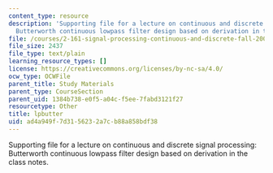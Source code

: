 ```yaml
---
content_type: resource
description: 'Supporting file for a lecture on continuous and discrete signal processing:
  Butterworth continuous lowpass filter design based on derivation in the class notes.'
file: /courses/2-161-signal-processing-continuous-and-discrete-fall-2008/ad4a949f7d3156232a7cb88a858bdf38_lpbutter.m
file_size: 2437
file_type: text/plain
learning_resource_types: []
license: https://creativecommons.org/licenses/by-nc-sa/4.0/
ocw_type: OCWFile
parent_title: Study Materials
parent_type: CourseSection
parent_uid: 1384b738-e0f5-a04c-f5ee-7fabd3121f27
resourcetype: Other
title: lpbutter
uid: ad4a949f-7d31-5623-2a7c-b88a858bdf38
---
```

Supporting file for a lecture on continuous and discrete signal processing: Butterworth continuous lowpass filter design based on derivation in the class notes.